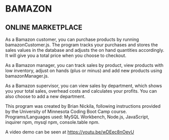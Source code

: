 # BAMAZON

## ONLINE MARKETPLACE

As a Bamazon customer, you can purchase products by running bamazonCustomer.js. The program tracks your purchases and stores the sales values in the database and adjusts the on hand quantities accordingly. It will give you a total price when you choose to checkout.

As a Bamazon manager, you can track sales by product, view products with low inventory, adjust on hands (plus or minus) and add new products using bamazonManager.js.

As a Bamazon supervisor, you can view sales by department, which shows you your total sales, overhead costs and calculates your profits. You can also choose to add a new department.

This program was created by Brian Nickila, following instructions provided by the University of Minnesota Coding Boot Camp course. Programs/Languages used: MySQL Workbench, Node.js, JavaScript, inquirer npm, mysql npm, console.table npm.

A video demo can be seen at https://youtu.be/wDEec8nOevU